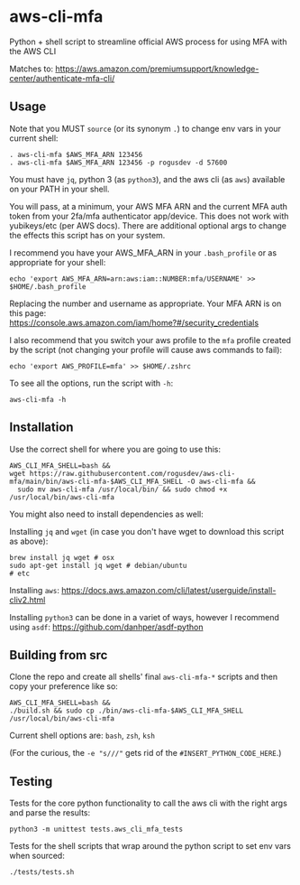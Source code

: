 # aws-cli-mfa
Python + shell script to streamline official AWS process for using MFA with the AWS CLI

Matches to: https://aws.amazon.com/premiumsupport/knowledge-center/authenticate-mfa-cli/

## Usage
Note that you MUST `source` (or its synonym `.`) to change env vars in your current shell:

    . aws-cli-mfa $AWS_MFA_ARN 123456
    . aws-cli-mfa $AWS_MFA_ARN 123456 -p rogusdev -d 57600

You must have `jq`, python 3 (as `python3`), and the aws cli (as `aws`) available on your PATH in your shell.

You will pass, at a minimum, your AWS MFA ARN and the current MFA auth token from your 2fa/mfa authenticator app/device. This does not work with yubikeys/etc (per AWS docs). There are additional optional args to change the effects this script has on your system.

I recommend you have your AWS_MFA_ARN in your `.bash_profile` or as appropriate for your shell:

    echo 'export AWS_MFA_ARN=arn:aws:iam::NUMBER:mfa/USERNAME' >> $HOME/.bash_profile

Replacing the number and username as appropriate. Your MFA ARN is on this page:\
https://console.aws.amazon.com/iam/home?#/security_credentials

I also recommend that you switch your aws profile to the `mfa` profile created by the script (not changing your profile will cause aws commands to fail):

    echo 'export AWS_PROFILE=mfa' >> $HOME/.zshrc

To see all the options, run the script with `-h`:

    aws-cli-mfa -h

## Installation
Use the correct shell for where you are going to use this:

    AWS_CLI_MFA_SHELL=bash &&
    wget https://raw.githubusercontent.com/rogusdev/aws-cli-mfa/main/bin/aws-cli-mfa-$AWS_CLI_MFA_SHELL -O aws-cli-mfa &&
      sudo mv aws-cli-mfa /usr/local/bin/ && sudo chmod +x /usr/local/bin/aws-cli-mfa

You might also need to install dependencies as well:

Installing `jq` and `wget` (in case you don't have wget to download this script as above):

    brew install jq wget # osx
    sudo apt-get install jq wget # debian/ubuntu
    # etc

Installing `aws`: https://docs.aws.amazon.com/cli/latest/userguide/install-cliv2.html

Installing `python3` can be done in a variet of ways, however I recommend using `asdf`: https://github.com/danhper/asdf-python

## Building from src
Clone the repo and create all shells' final `aws-cli-mfa-*` scripts and then copy your preference like so:

    AWS_CLI_MFA_SHELL=bash &&
    ./build.sh && sudo cp ./bin/aws-cli-mfa-$AWS_CLI_MFA_SHELL /usr/local/bin/aws-cli-mfa

Current shell options are: `bash`, `zsh`, `ksh`

(For the curious, the `-e "s///"` gets rid of the `#INSERT_PYTHON_CODE_HERE`.)

## Testing
Tests for the core python functionality to call the aws cli with the right args and parse the results:

    python3 -m unittest tests.aws_cli_mfa_tests

Tests for the shell scripts that wrap around the python script to set env vars when sourced:

    ./tests/tests.sh
